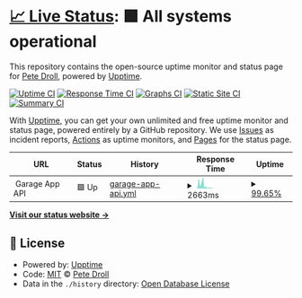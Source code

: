 # [📈 Live Status](https://pdroll.github.io/upptime): <!--live status--> **🟩 All systems operational**

This repository contains the open-source uptime monitor and status page for [Pete Droll](https://twitter.com/pdroll), powered by [Upptime](https://github.com/upptime/upptime).

[![Uptime CI](https://github.com/koj-co/upptime/workflows/Uptime%20CI/badge.svg)](https://github.com/koj-co/upptime/actions?query=workflow%3A%22Uptime+CI%22)
[![Response Time CI](https://github.com/koj-co/upptime/workflows/Response%20Time%20CI/badge.svg)](https://github.com/koj-co/upptime/actions?query=workflow%3A%22Response+Time+CI%22)
[![Graphs CI](https://github.com/koj-co/upptime/workflows/Graphs%20CI/badge.svg)](https://github.com/koj-co/upptime/actions?query=workflow%3A%22Graphs+CI%22)
[![Static Site CI](https://github.com/koj-co/upptime/workflows/Static%20Site%20CI/badge.svg)](https://github.com/koj-co/upptime/actions?query=workflow%3A%22Static+Site+CI%22)
[![Summary CI](https://github.com/koj-co/upptime/workflows/Summary%20CI/badge.svg)](https://github.com/koj-co/upptime/actions?query=workflow%3A%22Summary+CI%22)

With [Upptime](https://upptime.js.org), you can get your own unlimited and free uptime monitor and status page, powered entirely by a GitHub repository. We use [Issues](https://github.com/pdroll/upptime/issues) as incident reports, [Actions](https://github.com/pdroll/upptime/actions) as uptime monitors, and [Pages](https://pdroll.github.io/upptime) for the status page.

<!--start: status pages-->
<!-- This summary is generated by Upptime (https://github.com/upptime/upptime) -->
<!-- Do not edit this manually, your changes will be overwritten -->
<!-- prettier-ignore -->
| URL | Status | History | Response Time | Uptime |
| --- | ------ | ------- | ------------- | ------ |
| <img alt="" src="https://home.pdroll.com/icon.png" height="13"> Garage App API | 🟩 Up | [garage-app-api.yml](https://github.com/pdroll/upptime/commits/HEAD/history/garage-app-api.yml) | <details><summary><img alt="Response time graph" src="./graphs/garage-app-api/response-time-week.png" height="20"> 2663ms</summary><br><a href="https://pdroll.github.io/upptime/history/garage-app-api"><img alt="Response time 3062" src="https://img.shields.io/endpoint?url=https%3A%2F%2Fraw.githubusercontent.com%2Fpdroll%2Fupptime%2FHEAD%2Fapi%2Fgarage-app-api%2Fresponse-time.json"></a><br><a href="https://pdroll.github.io/upptime/history/garage-app-api"><img alt="24-hour response time 2269" src="https://img.shields.io/endpoint?url=https%3A%2F%2Fraw.githubusercontent.com%2Fpdroll%2Fupptime%2FHEAD%2Fapi%2Fgarage-app-api%2Fresponse-time-day.json"></a><br><a href="https://pdroll.github.io/upptime/history/garage-app-api"><img alt="7-day response time 2663" src="https://img.shields.io/endpoint?url=https%3A%2F%2Fraw.githubusercontent.com%2Fpdroll%2Fupptime%2FHEAD%2Fapi%2Fgarage-app-api%2Fresponse-time-week.json"></a><br><a href="https://pdroll.github.io/upptime/history/garage-app-api"><img alt="30-day response time 3499" src="https://img.shields.io/endpoint?url=https%3A%2F%2Fraw.githubusercontent.com%2Fpdroll%2Fupptime%2FHEAD%2Fapi%2Fgarage-app-api%2Fresponse-time-month.json"></a><br><a href="https://pdroll.github.io/upptime/history/garage-app-api"><img alt="1-year response time 3126" src="https://img.shields.io/endpoint?url=https%3A%2F%2Fraw.githubusercontent.com%2Fpdroll%2Fupptime%2FHEAD%2Fapi%2Fgarage-app-api%2Fresponse-time-year.json"></a></details> | <details><summary><a href="https://pdroll.github.io/upptime/history/garage-app-api">99.65%</a></summary><a href="https://pdroll.github.io/upptime/history/garage-app-api"><img alt="All-time uptime 99.71%" src="https://img.shields.io/endpoint?url=https%3A%2F%2Fraw.githubusercontent.com%2Fpdroll%2Fupptime%2FHEAD%2Fapi%2Fgarage-app-api%2Fuptime.json"></a><br><a href="https://pdroll.github.io/upptime/history/garage-app-api"><img alt="24-hour uptime 98.78%" src="https://img.shields.io/endpoint?url=https%3A%2F%2Fraw.githubusercontent.com%2Fpdroll%2Fupptime%2FHEAD%2Fapi%2Fgarage-app-api%2Fuptime-day.json"></a><br><a href="https://pdroll.github.io/upptime/history/garage-app-api"><img alt="7-day uptime 99.65%" src="https://img.shields.io/endpoint?url=https%3A%2F%2Fraw.githubusercontent.com%2Fpdroll%2Fupptime%2FHEAD%2Fapi%2Fgarage-app-api%2Fuptime-week.json"></a><br><a href="https://pdroll.github.io/upptime/history/garage-app-api"><img alt="30-day uptime 97.99%" src="https://img.shields.io/endpoint?url=https%3A%2F%2Fraw.githubusercontent.com%2Fpdroll%2Fupptime%2FHEAD%2Fapi%2Fgarage-app-api%2Fuptime-month.json"></a><br><a href="https://pdroll.github.io/upptime/history/garage-app-api"><img alt="1-year uptime 98.88%" src="https://img.shields.io/endpoint?url=https%3A%2F%2Fraw.githubusercontent.com%2Fpdroll%2Fupptime%2FHEAD%2Fapi%2Fgarage-app-api%2Fuptime-year.json"></a></details>

<!--end: status pages-->

[**Visit our status website →**](https://pdroll.github.io/upptime)

## 📄 License

- Powered by: [Upptime](https://github.com/upptime/upptime)
- Code: [MIT](./LICENSE) © [Pete Droll](https://twitter.com/pdroll)
- Data in the `./history` directory: [Open Database License](https://opendatacommons.org/licenses/odbl/1-0/)
